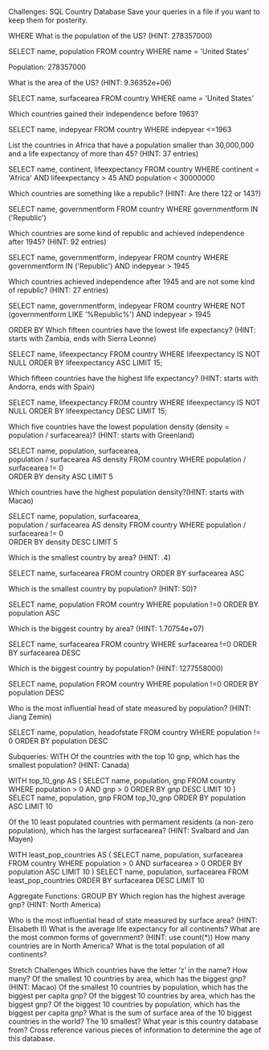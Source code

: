 Challenges: SQL Country Database
Save your queries in a file if you want to keep them for posterity.

WHERE
What is the population of the US? (HINT: 278357000)

SELECT name, population 
FROM country
WHERE name = 'United States'

Population: 278357000

What is the area of the US? (HINT: 9.36352e+06)

SELECT name, surfacearea
FROM country
WHERE name = 'United States'

Which countries gained their independence before 1963?

SELECT name, indepyear
FROM country
WHERE indepyear <=1963

List the countries in Africa that have a population smaller than 30,000,000 and a life expectancy of more than 45? (HINT: 37 entries)

SELECT name, continent, lifeexpectancy
FROM country
WHERE continent = 'Africa' 
AND lifeexpectancy > 45
AND population < 30000000

Which countries are something like a republic? (HINT: Are there 122 or 143?)

SELECT name, governmentform
FROM country
WHERE governmentform 
IN ('Republic')

Which countries are some kind of republic and achieved independence after 1945? (HINT: 92 entries)

SELECT name, governmentform, indepyear
FROM country
WHERE governmentform 
IN ('Republic')
AND indepyear > 1945


Which countries achieved independence after 1945 and are not some kind of republic? (HINT: 27 entries)

SELECT name, governmentform, indepyear
FROM country
WHERE NOT (governmentform LIKE '%Republic%')
AND indepyear > 1945

ORDER BY
Which fifteen countries have the lowest life expectancy? (HINT: starts with Zambia, ends with Sierra Leonne)

SELECT name, lifeexpectancy
FROM country
WHERE lifeexpectancy IS NOT NULL 
ORDER BY lifeexpectancy ASC 
LIMIT 15;

Which fifteen countries have the highest life expectancy? (HINT: starts with Andorra, ends with Spain)

SELECT name, lifeexpectancy
FROM country
WHERE lifeexpectancy IS NOT NULL 
ORDER BY lifeexpectancy DESC 
LIMIT 15;

Which five countries have the lowest population density (density = population / surfacearea)? (HINT: starts with Greenland)

SELECT name, population, surfacearea,  
population / surfacearea AS density
FROM country 
WHERE population / surfacearea != 0  
ORDER BY density ASC 
LIMIT 5

Which countries have the highest population density?(HINT: starts with Macao)

SELECT name, population, surfacearea,  
population / surfacearea AS density
FROM country 
WHERE population / surfacearea != 0  
ORDER BY density DESC 
LIMIT 5

Which is the smallest country by area? (HINT: .4)

SELECT name, surfacearea
FROM country 
ORDER BY surfacearea ASC 


Which is the smallest country by population? (HINT: 50)?

SELECT name, population
FROM country 
WHERE population !=0
ORDER BY population ASC 

Which is the biggest country by area? (HINT: 1.70754e+07)

SELECT name, surfacearea
FROM country 
WHERE surfacearea !=0
ORDER BY surfacearea DESC

Which is the biggest country by population? (HINT: 1277558000)

SELECT name, population
FROM country 
WHERE population !=0
ORDER BY population DESC

Who is the most influential head of state measured by population? (HINT: Jiang Zemin)

SELECT name, population, headofstate
FROM country 
WHERE population != 0
ORDER BY population DESC


Subqueries: WITH
Of the countries with the top 10 gnp, which has the smallest population? (HINT: Canada)

WITH top_10_gnp AS (
	SELECT name, population, gnp
	FROM country
	WHERE population > 0
	AND gnp > 0
	ORDER BY gnp DESC
	LIMIT 10
)
SELECT name, population, gnp
FROM top_10_gnp
ORDER BY population ASC
LIMIT 10

Of the 10 least populated countries with permament residents (a non-zero population), which has the largest surfacearea? (HINT: Svalbard and Jan Mayen)

WITH least_pop_countries AS (
	SELECT name, population, surfacearea
	FROM country
	WHERE population > 0
	AND surfacearea > 0
	ORDER BY population ASC
	LIMIT 10
)
SELECT name, population, surfacearea
FROM least_pop_countries
ORDER BY surfacearea DESC
LIMIT 10

Aggregate Functions: GROUP BY
Which region has the highest average gnp? (HINT: North America)

Who is the most influential head of state measured by surface area? (HINT: Elisabeth II)
What is the average life expectancy for all continents?
What are the most common forms of government? (HINT: use count(*))
How many countries are in North America?
What is the total population of all continents?


Stretch Challenges
Which countries have the letter ‘z’ in the name? How many?
Of the smallest 10 countries by area, which has the biggest gnp? (HINT: Macao)
Of the smallest 10 countries by population, which has the biggest per capita gnp?
Of the biggest 10 countries by area, which has the biggest gnp?
Of the biggest 10 countries by population, which has the biggest per capita gnp?
What is the sum of surface area of the 10 biggest countries in the world? The 10 smallest?
What year is this country database from? Cross reference various pieces of information to determine the age of this database.